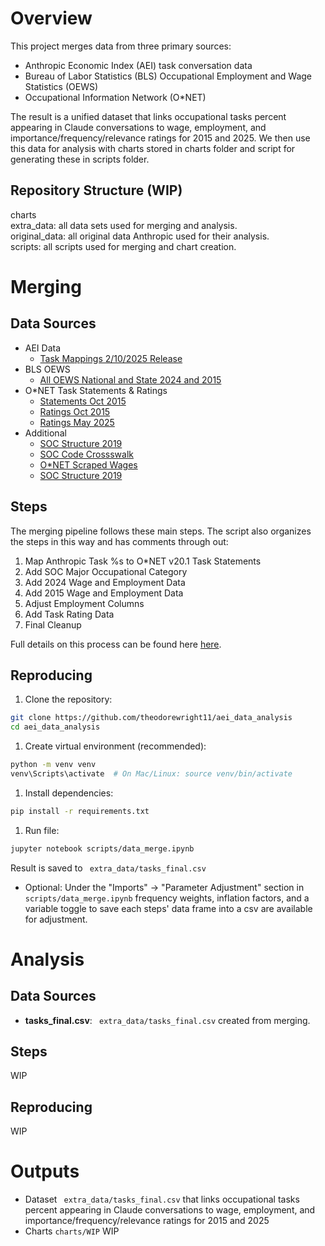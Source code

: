 # Overview

This project merges data from three primary sources:
- Anthropic Economic Index (AEI) task conversation data
- Bureau of Labor Statistics (BLS) Occupational Employment and Wage Statistics (OEWS)
- Occupational Information Network (O*NET)

The result is a unified dataset that links occupational tasks percent appearing in Claude conversations to wage, employment, and importance/frequency/relevance ratings for 2015 and 2025. We then use this data for analysis with charts stored in charts folder and script for generating these in scripts folder. 



## Repository Structure (WIP)
charts\
extra_data: all data sets used for merging and analysis.\
original_data: all original data Anthropic used for their analysis.\
scripts: all scripts used for merging and chart creation.


# Merging 

## Data Sources
- AEI Data
  - [Task Mappings 2/10/2025 Release](https://huggingface.co/datasets/Anthropic/EconomicIndex/blob/main/release_2025_02_10/onet_task_mappings.csv) 
- BLS OEWS
  - [All OEWS National and State 2024 and 2015](https://www.bls.gov/oes/tables.htm)
- O\*NET Task Statements & Ratings
  - [Statements Oct 2015](https://www.onetcenter.org/dictionary/20.1/excel/task_statements.html)
  - [Ratings Oct 2015](https://www.onetcenter.org/dictionary/20.1/excel/task_ratings.html)
  - [Ratings May 2025](https://www.onetcenter.org/dictionary/29.3/excel/task_ratings.html)
- Additional
  - [SOC Structure 2019](https://www.onetcenter.org/taxonomy/2019/structure.html)
  - [SOC Code Crossswalk](https://www.onetcenter.org/taxonomy/2019/walk.html)
  - [O*NET Scraped Wages](https://github.com/adamkq/onet-dataviz/blob/master/jobData.csv)
  - [SOC Structure 2019](https://www.onetcenter.org/taxonomy/2019/structure.html)  



## Steps
The merging pipeline follows these main steps. The script also organizes the steps in this way and has comments through out:
1. Map Anthropic Task %s to O*NET v20.1 Task Statements
2. Add SOC Major Occupational Category  
3. Add 2024 Wage and Employment Data 
4. Add 2015 Wage and Employment Data  
5. Adjust Employment Columns 
6. Add Task Rating Data 
7. Final Cleanup    

Full details on this process can be found here [here](https://docs.google.com/document/d/14HfdnTBviQ97DyKEBPYV6MVJ6uuteOk9lDPbGqdi1Z0/edit?usp=sharing).



## Reproducing
1. Clone the repository:
```bash
git clone https://github.com/theodorewright11/aei_data_analysis
cd aei_data_analysis
```
1. Create virtual environment (recommended):
```bash
python -m venv venv
venv\Scripts\activate  # On Mac/Linux: source venv/bin/activate
```
1. Install dependencies:
```bash
pip install -r requirements.txt
```
1. Run file:
```bash
jupyter notebook scripts/data_merge.ipynb
```
Result is saved to ``` extra_data/tasks_final.csv```
- Optional: Under the "Imports" → "Parameter Adjustment" section in ```scripts/data_merge.ipynb``` frequency weights, inflation factors, and a variable toggle to save each steps' data frame into a csv are available for adjustment.



# Analysis

## Data Sources
- **tasks_final.csv**: ``` extra_data/tasks_final.csv``` created from merging.



## Steps
WIP



## Reproducing
WIP



# Outputs
- Dataset  ``` extra_data/tasks_final.csv``` that links occupational tasks percent appearing in Claude conversations to wage, employment, and importance/frequency/relevance ratings for 2015 and 2025
- Charts ```charts/WIP``` WIP
